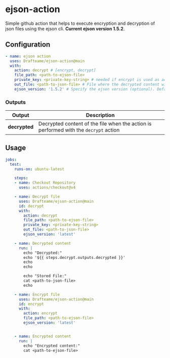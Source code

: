 # ejson-action

Simple github action that helps to execute encryption and decryption of json files using the ejson cli. **Current ejson version 1.5.2**.

## Configuration

```yaml
- name: ejson action
  uses: Drafteame/ejson-action@main
  with:
    action: decrypt # [encrypt, decrypt]
    file_path: <path-to-ejson-file>
    private_key: <private-key-string> # needed if encrypt is used as action
    out_file: <path-to-json-file> # File where the decrypted content will be stored (optional)
    ejson_version: '1.5.2' # Specify the ejson version (optional). Defaults to 'latest' if left empty.

```

### Outputs

| Output     | Description                                       |
|------------|---------------------------------------------------|
| **decrypted**  | Decrypted content of the file when the action is performed with the `decrypt` action |

## Usage

```yaml
jobs:
  test:
    runs-on: ubuntu-latest

    steps:
    - name: Checkout Repository
      uses: actions/checkout@v4

    - name: Decrypt file
      uses: Drafteame/ejson-action@main
      id: decrypt
      with:
        action: decrypt
        file_path: <path-to-ejson-file>
        private_key: <private-key-string>
        out_file: <path-to-json-file>
        ejson_version: 'latest'

    - name: Decrypted content
      run: |
        echo "Decrypted:"
        echo '${{ steps.decrypt.outputs.decrypted }}'
        echo
        echo

        echo "Stored File:"
        cat <path-to-json-file>
        echo

    - name: Encrypt file
      uses: Drafteame/ejson-action@main
      id: encrypt
      with:
        action: encrypt
        file_path: <path-to-ejson-file>
        ejson_version: 'latest'


    - name: Encrypted content
      run: |
        echo "Encrypted content:"
        cat <path-to-ejson-file>
```
